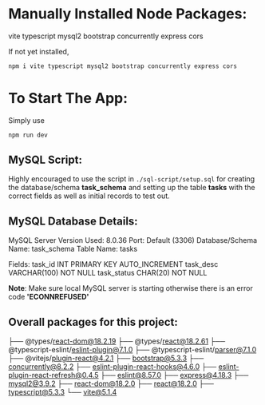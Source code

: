 # Manually Installed Node Packages:

vite
typescript
mysql2
bootstrap
concurrently
express
cors

If not yet installed,

```bash
npm i vite typescript mysql2 bootstrap concurrently express cors
```

# To Start The App:

Simply use

```sh
npm run dev
```

## MySQL Script:

Highly encouraged to use the script in `./sql-script/setup.sql` for creating the database/schema **task_schema** and setting up the table **tasks** with the correct fields as well as initial records to test out.

## MySQL Database Details:

MySQL Server Version Used: 8.0.36
Port: Default (3306)
Database/Schema Name: task_schema
Table Name: tasks

Fields:
task_id INT PRIMARY KEY AUTO_INCREMENT
task_desc VARCHAR(100) NOT NULL
task_status CHAR(20) NOT NULL

**Note**: Make sure local MySQL server is starting otherwise there is an error code **'ECONNREFUSED'**

## Overall packages for this project:

├── @types/react-dom@18.2.19
├── @types/react@18.2.61
├── @typescript-eslint/eslint-plugin@7.1.0
├── @typescript-eslint/parser@7.1.0
├── @vitejs/plugin-react@4.2.1
├── bootstrap@5.3.3
├── concurrently@8.2.2
├── eslint-plugin-react-hooks@4.6.0
├── eslint-plugin-react-refresh@0.4.5
├── eslint@8.57.0
├── express@4.18.3
├── mysql2@3.9.2
├── react-dom@18.2.0
├── react@18.2.0
├── typescript@5.3.3
└── vite@5.1.4

